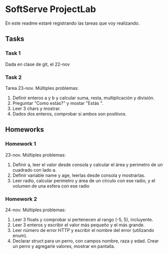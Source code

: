 # SoftServe ProjectLab

En este readme estaré registrando las tareas que voy realizando.
## Tasks

### Task 1

Dada en clase de git, el 22-nov

### Task 2

Tarea 23-nov. Múltiples problemas:

1. Definir enteros a y b y calcular suma, resta, multiplicación y división.
2. Preguntar "Como estás?" y mostar "Estás <respuesta/>".
3. Leer 3 chars y mostrar.
4. Dados dos enteros, comprobar si ambos son positivos.

## Homeworks

### Homework 1

23-nov. Múltiples problemas:

1. Definir a, leer el valor desde consola y calcular el área y perimetro de un cuadrado con lado a.
2. Definir variable name y age, leerlas desde consola y mostrarlas.
3. Leer radio, calcular perimetro y área de un círculo con ese radio, y el volumen de una esfera con ese radio

### Homework 2

24-nov. Múltiples problemas:

1. Leer 3 floats y comprobar si pertenecen al rango (-5, 5), incluyente.
2. Leer 3 enteros y escribir el valor más pequeño y el más grande.
3. Leer número de error HTTP y escribir el nombre del error (utilizando enum).
4. Declarar struct para un perro, con campos nombre, raza y edad. Crear un perro y agregarle valores, mostrar en pantalla.
